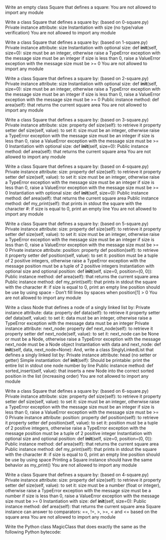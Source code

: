 Write an empty class Square that defines a square:
  You are not allowed to import any module
  
Write a class Square that defines a square by: (based on 0-square.py)
  Private instance attribute: size
  Instantiation with size (no type/value verification)
  You are not allowed to import any module
  
Write a class Square that defines a square by: (based on 1-square.py)
  Private instance attribute: size
  Instantiation with optional size: def __init__(self, size=0):
   size must be an integer, otherwise raise a TypeError exception with the message size must be an integer
   if size is less than 0, raise a ValueError exception with the message size must be >= 0
  You are not allowed to import any module
  
Write a class Square that defines a square by: (based on 2-square.py)
  Private instance attribute: size
  Instantiation with optional size: def __init__(self, size=0):
   size must be an integer, otherwise raise a TypeError exception with the message size must be an integer
   if size is less than 0, raise a ValueError exception with the message size must be >= 0
  Public instance method: def area(self): that returns the current square area
  You are not allowed to import any module
  
Write a class Square that defines a square by: (based on 3-square.py)
  Private instance attribute: size:
   property def size(self): to retrieve it
   property setter def size(self, value): to set it:
    size must be an integer, otherwise raise a TypeError exception with the message size must be an integer
    if size is less than 0, raise a ValueError exception with the message size must be >= 0
  Instantiation with optional size: def __init__(self, size=0):
  Public instance method: def area(self): that returns the current square area
  You are not allowed to import any module
  
Write a class Square that defines a square by: (based on 4-square.py)
  Private instance attribute: size:
   property def size(self): to retrieve it
   property setter def size(self, value): to set it:
    size must be an integer, otherwise raise a TypeError exception with the message size must be an integer
    if size is less than 0, raise a ValueError exception with the message size must be >= 0
  Instantiation with optional size: def __init__(self, size=0):
  Public instance method: def area(self): that returns the current square area
  Public instance method: def my_print(self): that prints in stdout the square with the character #:
   if size is equal to 0, print an empty line
  You are not allowed to import any module
  
Write a class Square that defines a square by: (based on 5-square.py)
  Private instance attribute: size:
   property def size(self): to retrieve it
   property setter def size(self, value): to set it:
    size must be an integer, otherwise raise a TypeError exception with the message size must be an integer
    if size is less than 0, raise a ValueError exception with the message size must be >= 0
  Private instance attribute: position:
   property def position(self): to retrieve it
   property setter def position(self, value): to set it:
    position must be a tuple of 2 positive integers, otherwise raise a TypeError exception with the message position must be a tuple of 2 positive integers
  Instantiation with optional size and optional position: def __init__(self, size=0, position=(0, 0)):
  Public instance method: def area(self): that returns the current square area
  Public instance method: def my_print(self): that prints in stdout the square with the character #:
   if size is equal to 0, print an empty line
   position should be use by using space - Don’t fill lines by spaces when position[1] > 0
  You are not allowed to import any module
  
Write a class Node that defines a node of a singly linked list by:
  Private instance attribute: data:
   property def data(self): to retrieve it
   property setter def data(self, value): to set it:
    data must be an integer, otherwise raise a TypeError exception with the message data must be an integer
  Private instance attribute: next_node:
   property def next_node(self): to retrieve it
   property setter def next_node(self, value): to set it:
    next_node can be None or must be a Node, otherwise raise a TypeError exception with the message next_node must be a Node object
  Instantiation with data and next_node: def __init__(self, data, next_node=None):
And, write a class SinglyLinkedList that defines a singly linked list by:
  Private instance attribute: head (no setter or getter)
  Simple instantiation: def __init__(self):
  Should be printable:
   print the entire list in stdout
   one node number by line
  Public instance method: def sorted_insert(self, value): that inserts a new Node into the correct sorted position in the list (increasing order)
  You are not allowed to import any module
  
Write a class Square that defines a square by: (based on 6-square.py)
  Private instance attribute: size:
   property def size(self): to retrieve it
   property setter def size(self, value): to set it:
    size must be an integer, otherwise raise a TypeError exception with the message size must be an integer
    if size is less than 0, raise a ValueError exception with the message size must be >= 0
  Private instance attribute: position:
   property def position(self): to retrieve it
   property setter def position(self, value): to set it:
    position must be a tuple of 2 positive integers, otherwise raise a TypeError exception with the message position must be a tuple of 2 positive integer
  Instantiation with optional size and optional position: def __init__(self, size=0, position=(0, 0)):
  Public instance method: def area(self): that returns the current square area
  Public instance method: def my_print(self): that prints in stdout the square with the character #:
   if size is equal to 0, print an empty line
   position should be use by using space
  Printing a Square instance should have the same behavior as my_print()
  You are not allowed to import any module
  
Write a class Square that defines a square by: (based on 4-square.py)
  Private instance attribute: size:
   property def size(self): to retrieve it
   property setter def size(self, value): to set it:
    size must be a number (float or integer), otherwise raise a TypeError exception with the message size must be a number
    if size is less than 0, raise a ValueError exception with the message size must be >= 0
  Instantiation with size: def __init__(self, size=0):
  Public instance method: def area(self): that returns the current square area
  Square instance can answer to comparators: ==, !=, >, >=, < and <= based on the square area
  You are not allowed to import any module
  
Write the Python class MagicClass that does exactly the same as the following Python bytecode:
